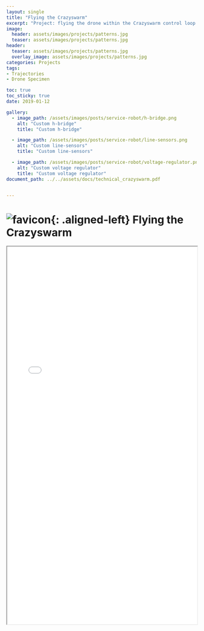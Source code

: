 ```yaml
---
layout: single
title: "Flying the Crazyswarm"
excerpt: "Project: flying the drone within the Crazyswarm control loop."
image:
  header: assets/images/projects/patterns.jpg
  teaser: assets/images/projects/patterns.jpg
header:
  teaser: assets/images/projects/patterns.jpg
  overlay_image: assets/images/projects/patterns.jpg
categories: Projects
tags:
- Trajectories
- Drone Specimen

toc: true
toc_sticky: true
date: 2019-01-12

gallery:
  - image_path: /assets/images/posts/service-robot/h-bridge.png
    alt: "Custom h-bridge"
    title: "Custom h-bridge"

  - image_path: /assets/images/posts/service-robot/line-sensors.png
    alt: "Custom line-sensors"
    title: "Custom line-sensors"

  - image_path: /assets/images/posts/service-robot/voltage-regulator.png
    alt: "Custom voltage regulator"
    title: "Custom voltage regulator"
document_path: ../../assets/docs/technical_crazyswarm.pdf


---
```


# ![favicon](/assets/images/favicon.jpg){: .aligned-left} Flying the Crazyswarm

<iframe src="{{ page.document_path }}" width="100%" height="1000px"></iframe>
